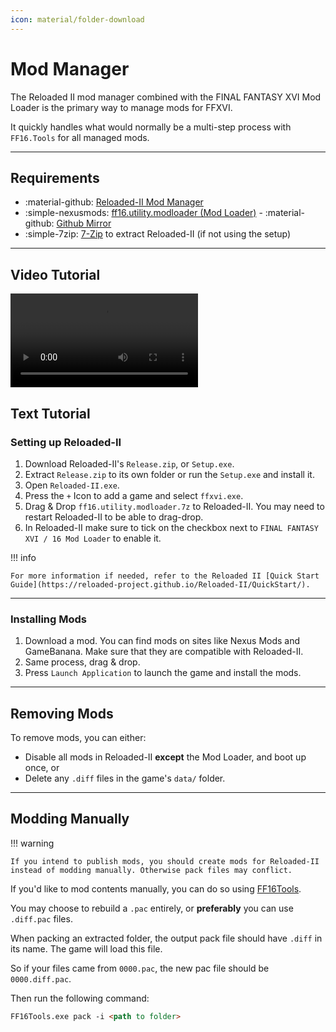 ```yaml
---
icon: material/folder-download
---
```


# Mod Manager

The Reloaded II mod manager combined with the FINAL FANTASY XVI Mod Loader is the primary way to manage mods for FFXVI. 

It quickly handles what would normally be a multi-step process with `FF16.Tools` for all managed mods.

---

## Requirements

* :material-github: [Reloaded-II Mod Manager](https://github.com/Reloaded-Project/Reloaded-II/releases)
* :simple-nexusmods: [ff16.utility.modloader (Mod Loader)](https://www.nexusmods.com/finalfantasy16/mods/3) - :material-github: [Github Mirror](https://github.com/Nenkai/ff16.utility.modloader/releases/)
* :simple-7zip: [7-Zip](https://www.7-zip.org/) to extract Reloaded-II (if not using the setup)

---

## Video Tutorial 

<video controls>
    <source src="../reloadedii-mods-install.mp4" type="video/mp4">
</video>

## Text Tutorial

### Setting up Reloaded-II

1. Download Reloaded-II's `Release.zip`, or `Setup.exe`.
2. Extract `Release.zip` to its own folder or run the `Setup.exe` and install it.
3. Open `Reloaded-II.exe`.
4. Press the `+` Icon to add a game and select `ffxvi.exe`.
5. Drag & Drop `ff16.utility.modloader.7z` to Reloaded-II. You may need to restart Reloaded-II to be able to drag-drop.
6. In Reloaded-II make sure to tick on the checkbox next to `FINAL FANTASY XVI / 16 Mod Loader` to enable it.

!!! info

    For more information if needed, refer to the Reloaded II [Quick Start Guide](https://reloaded-project.github.io/Reloaded-II/QuickStart/).

---

### Installing Mods

1. Download a mod. You can find mods on sites like Nexus Mods and GameBanana. Make sure that they are compatible with Reloaded-II.
2. Same process, drag & drop.
3. Press `Launch Application` to launch the game and install the mods.

---

## Removing Mods

To remove mods, you can either:

* Disable all mods in Reloaded-II **except** the Mod Loader, and boot up once, or
* Delete any `.diff` files in the game's `data/` folder.

---

## Modding Manually

!!! warning

    If you intend to publish mods, you should create mods for Reloaded-II instead of modding manually. Otherwise pack files may conflict.

If you'd like to mod contents manually, you can do so using [FF16Tools](https://github.com/Nenkai/FF16Tools).

You may choose to rebuild a `.pac` entirely, or **preferably** you can use `.diff.pac` files.

When packing an extracted folder, the output pack file should have `.diff` in its name. The game will load this file.

So if your files came from `0000.pac`, the new pac file should be `0000.diff.pac`. 

Then run the following command:
``` markdown title="Command"
FF16Tools.exe pack -i <path to folder> 
```
